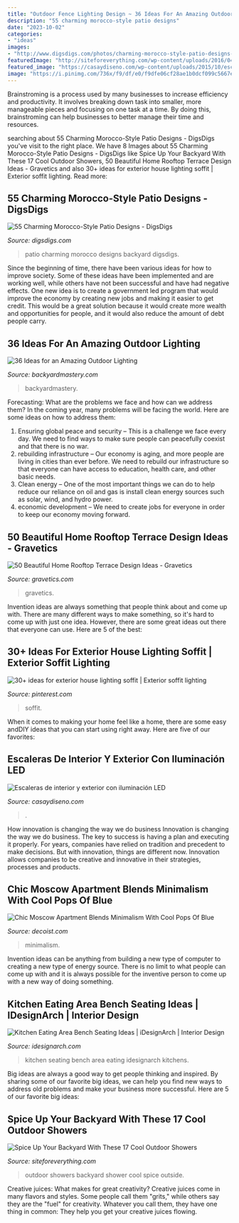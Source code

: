 ```yaml
---
title: "Outdoor Fence Lighting Design ~ 36 Ideas For An Amazing Outdoor Lighting"
description: "55 charming morocco-style patio designs"
date: "2023-10-02"
categories:
- "ideas"
images:
- "http://www.digsdigs.com/photos/charming-morocco-style-patio-designs-57.jpg"
featuredImage: "http://siteforeverything.com/wp-content/uploads/2016/04/Outdoor-Shower-13.jpg"
featured_image: "https://casaydiseno.com/wp-content/uploads/2015/10/escaleras-de-interior-iluminacion-LED-sutil.jpg"
image: "https://i.pinimg.com/736x/f9/df/e0/f9dfe06cf28ae1b0dcf099c5667ea263.jpg"
---
```



Brainstroming is a process used by many businesses to increase efficiency and productivity. It involves breaking down task into smaller, more manageable pieces and focusing on one task at a time. By doing this, brainstroming can help businesses to better manage their time and resources.

	

		
searching about 55 Charming Morocco-Style Patio Designs - DigsDigs you've visit to the right place. We have 8 Images about 55 Charming Morocco-Style Patio Designs - DigsDigs like Spice Up Your Backyard With These 17 Cool Outdoor Showers, 50 Beautiful Home Rooftop Terrace Design Ideas - Gravetics and also 30+ ideas for exterior house lighting soffit | Exterior soffit lighting. Read more:
		
    
## 55 Charming Morocco-Style Patio Designs - DigsDigs

<img loading=lazy src="http://www.digsdigs.com/photos/charming-morocco-style-patio-designs-57.jpg" onerror="this.onerror=null;this.src='https://tse2.mm.bing.net/th?id=OIP.8iqpeKJepbuKwTmw7wz2IgAAAA&amp;pid=15.1';" alt="55 Charming Morocco-Style Patio Designs - DigsDigs">

_Source: digsdigs.com_

>patio charming morocco designs backyard digsdigs. 

	

Since the beginning of time, there have been various ideas for how to improve society. Some of these ideas have been implemented and are working well, while others have not been successful and have had negative effects. One new idea is to create a government led program that would improve the economy by creating new jobs and making it easier to get credit. This would be a great solution because it would create more wealth and opportunities for people, and it would also reduce the amount of debt people carry.

    
## 36 Ideas For An Amazing Outdoor Lighting

<img loading=lazy src="http://backyardmastery.com/wp-content/uploads/2017/05/1-outdoor-lighting.jpg" onerror="this.onerror=null;this.src='https://tse2.mm.bing.net/th?id=OIP.S514k5FFZCxQ6vqu7h3mAQHaLG&amp;pid=15.1';" alt="36 Ideas for an Amazing Outdoor Lighting">

_Source: backyardmastery.com_

>backyardmastery. 

	

Forecasting: What are the problems we face and how can we address them?
In the coming year, many problems will be facing the world. Here are some ideas on how to address them: 
1. Ensuring global peace and security – This is a challenge we face every day. We need to find ways to make sure people can peacefully coexist and that there is no war. 
2. rebuilding infrastructure – Our economy is aging, and more people are living in cities than ever before. We need to rebuild our infrastructure so that everyone can have access to education, health care, and other basic needs. 
3. Clean energy – One of the most important things we can do to help reduce our reliance on oil and gas is install clean energy sources such as solar, wind, and hydro power. 
4. economic development – We need to create jobs for everyone in order to keep our economy moving forward.

    
## 50 Beautiful Home Rooftop Terrace Design Ideas - Gravetics

<img loading=lazy src="https://www.gravetics.com/wp-content/uploads/2016/12/wooden-arbor-and-yellow-lighting.jpg" onerror="this.onerror=null;this.src='https://tse4.mm.bing.net/th?id=OIP.PJ2uN1Cf8XEEGi9N85aTEAHaH_&amp;pid=15.1';" alt="50 Beautiful Home Rooftop Terrace Design Ideas - Gravetics">

_Source: gravetics.com_

>gravetics. 

	

Invention ideas are always something that people think about and come up with. There are many different ways to make something, so it's hard to come up with just one idea. However, there are some great ideas out there that everyone can use. Here are 5 of the best: 

    
## 30+ Ideas For Exterior House Lighting Soffit | Exterior Soffit Lighting

<img loading=lazy src="https://i.pinimg.com/736x/f9/df/e0/f9dfe06cf28ae1b0dcf099c5667ea263.jpg" onerror="this.onerror=null;this.src='https://tse1.mm.bing.net/th?id=OIP.HE3qJ3Plw-8sfhk2xQpjVwAAAA&amp;pid=15.1';" alt="30+ ideas for exterior house lighting soffit | Exterior soffit lighting">

_Source: pinterest.com_

>soffit. 

	

When it comes to making your home feel like a home, there are some easy andDIY ideas that you can start using right away. Here are five of our favorites: 

    
## Escaleras De Interior Y Exterior Con Iluminación LED

<img loading=lazy src="https://casaydiseno.com/wp-content/uploads/2015/10/escaleras-de-interior-iluminacion-LED-sutil.jpg" onerror="this.onerror=null;this.src='https://tse4.mm.bing.net/th?id=OIP.BUzTf15XqQc9IfpGcUCmegHaLI&amp;pid=15.1';" alt="Escaleras de interior y exterior con iluminación LED">

_Source: casaydiseno.com_

>. 

	

How innovation is changing the way we do business
Innovation is changing the way we do business. The key to success is having a plan and executing it properly. For years, companies have relied on tradition and precedent to make decisions. But with innovation, things are different now. Innovation allows companies to be creative and innovative in their strategies, processes and products.

    
## Chic Moscow Apartment Blends Minimalism With Cool Pops Of Blue

<img loading=lazy src="https://cdn.decoist.com/wp-content/uploads/2013/10/Recessed-lighting-in-the-corridor.jpg" onerror="this.onerror=null;this.src='https://tse2.mm.bing.net/th?id=OIP.hFV5upyIfpfDPn8Pkk9rXgHaLH&amp;pid=15.1';" alt="Chic Moscow Apartment Blends Minimalism With Cool Pops Of Blue">

_Source: decoist.com_

>minimalism. 

	

Invention ideas can be anything from building a new type of computer to creating a new type of energy source. There is no limit to what people can come up with and it is always possible for the inventive person to come up with a new way of doing something.

    
## Kitchen Eating Area Bench Seating Ideas | IDesignArch | Interior Design

<img loading=lazy src="https://www.idesignarch.com/wp-content/uploads/Kitchen-Bench-Seating-Ideas_6.jpg" onerror="this.onerror=null;this.src='https://tse2.mm.bing.net/th?id=OIP.KqzhTnYrlITF4JWcxoBIUgHaLH&amp;pid=15.1';" alt="Kitchen Eating Area Bench Seating Ideas | iDesignArch | Interior Design">

_Source: idesignarch.com_

>kitchen seating bench area eating idesignarch kitchens. 

	

Big ideas are always a good way to get people thinking and inspired. By sharing some of our favorite big ideas, we can help you find new ways to address old problems and make your business more successful. Here are 5 of our favorite big ideas: 

    
## Spice Up Your Backyard With These 17 Cool Outdoor Showers

<img loading=lazy src="http://siteforeverything.com/wp-content/uploads/2016/04/Outdoor-Shower-13.jpg" onerror="this.onerror=null;this.src='https://tse3.mm.bing.net/th?id=OIP.CRNpdyYVaCEnDj_IOU5NUQHaLH&amp;pid=15.1';" alt="Spice Up Your Backyard With These 17 Cool Outdoor Showers">

_Source: siteforeverything.com_

>outdoor showers backyard shower cool spice outside. 

	

Creative juices: What makes for great creativity?
Creative juices come in many flavors and styles. Some people call them "grits," while others say they are the "fuel" for creativity. Whatever you call them, they have one thing in common: They help you get your creative juices flowing.

